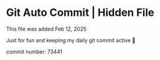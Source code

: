 # Git Auto Commit | Hidden File

This file was added Feb 12, 2025

Just for fun and keeping my daily git commit active 🤪

commit number: 73441
